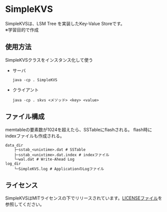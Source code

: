 # SimpleKVS

SimpleKVSは、LSM Tree を実装したKey-Value Storeです。  
※学習目的で作成

## 使用方法

SimpleKVSクラスをインスタンス化して使う
* サーバ
  ```
  java -cp . SimpleKVS
  ```
* クライアント
  ```
  java -cp . skvs <メソッド> <key> <value>
  ```

## ファイル構成

memtableの要素数が1024を超えたら、SSTableにflashされる。
flash時にindexファイルも作成される。
```
data_dir
    ├─sstab_<unixtime>.dat # SSTable
    ├─sstab_<unixtime>.dat.index # indexファイル
    └─wal.dat # Write-Ahead Log
log_dir
    └─SimpleKVS.log # ApplicationのLogファイル
```

## ライセンス

SimpleKVSはMITライセンスの下でリリースされています。[LICENSEファイル](./LICENSE)を参照してください。